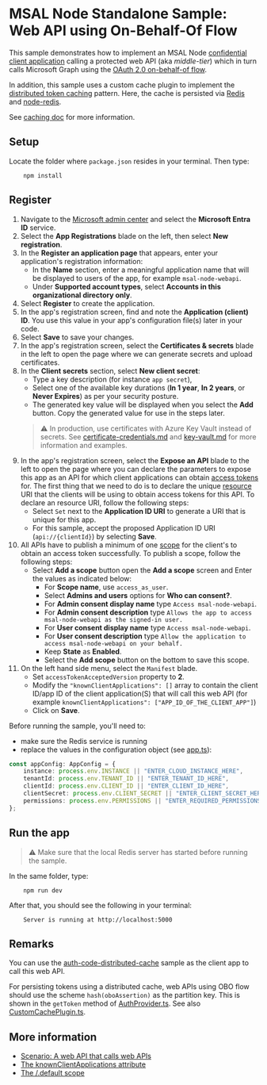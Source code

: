 # MSAL Node Standalone Sample: Web API using On-Behalf-Of Flow

This sample demonstrates how to implement an MSAL Node [confidential client application](../../../lib/msal-node/docs/initialize-confidential-client-application.md) calling a protected web API (aka *middle-tier*) which in turn calls Microsoft Graph using the [OAuth 2.0 on-behalf-of flow](https://docs.microsoft.com/azure/active-directory/develop/v2-oauth2-on-behalf-of-flow).

In addition, this sample uses a custom cache plugin to implement the [distributed token caching](../../../lib/msal-node/docs/caching.md#performance-and-security) pattern. Here, the cache is persisted via [Redis](https://redis.io/) and [node-redis](https://github.com/NodeRedis/node-redis).

See [caching doc](../../../lib/msal-node/docs/caching.md) for more information.

## Setup

Locate the folder where `package.json` resides in your terminal. Then type:

```console
    npm install
```

## Register

1. Navigate to the [Microsoft admin center](https://portal.azure.com) and select the **Microsoft Entra ID** service.
1. Select the **App Registrations** blade on the left, then select **New registration**.
1. In the **Register an application page** that appears, enter your application's registration information:
   - In the **Name** section, enter a meaningful application name that will be displayed to users of the app, for example `msal-node-webapi`.
   - Under **Supported account types**, select **Accounts in this organizational directory only**.
1. Select **Register** to create the application.
1. In the app's registration screen, find and note the **Application (client) ID**. You use this value in your app's configuration file(s) later in your code.
1. Select **Save** to save your changes.
1. In the app's registration screen, select the **Certificates & secrets** blade in the left to open the page where we can generate secrets and upload certificates.
1. In the **Client secrets** section, select **New client secret**:
   - Type a key description (for instance `app secret`),
   - Select one of the available key durations (**In 1 year**, **In 2 years**, or **Never Expires**) as per your security posture.
   - The generated key value will be displayed when you select the **Add** button. Copy the generated value for use in the steps later.
    > :warning: In production, use certificates with Azure Key Vault instead of secrets. See [certificate-credentials.md](../../../lib/msal-node/docs/certificate-credentials.md) and [key-vault.md](../../../lib/msal-node/docs/key-vault-managed-identity.md) for more information and examples.
1. In the app's registration screen, select the **Expose an API** blade to the left to open the page where you can declare the parameters to expose this app as an API for which client applications can obtain [access tokens](https://docs.microsoft.com/azure/active-directory/develop/access-tokens) for.
The first thing that we need to do is to declare the unique [resource](https://docs.microsoft.com/azure/active-directory/develop/v2-oauth2-auth-code-flow) URI that the clients will be using to obtain access tokens for this API. To declare an resource URI, follow the following steps:
   - Select `Set` next to the **Application ID URI** to generate a URI that is unique for this app.
   - For this sample, accept the proposed Application ID URI (`api://{clientId}`) by selecting **Save**.
1. All APIs have to publish a minimum of one [scope](https://docs.microsoft.com/azure/active-directory/develop/v2-oauth2-auth-code-flow#request-an-authorization-code) for the client's to obtain an access token successfully. To publish a scope, follow the following steps:
   - Select **Add a scope** button open the **Add a scope** screen and Enter the values as indicated below:
        - For **Scope name**, use `access_as_user`.
        - Select **Admins and users** options for **Who can consent?**.
        - For **Admin consent display name** type `Access msal-node-webapi`.
        - For **Admin consent description** type `Allows the app to access msal-node-webapi as the signed-in user.`
        - For **User consent display name** type `Access msal-node-webapi`.
        - For **User consent description** type `Allow the application to access msal-node-webapi on your behalf.`
        - Keep **State** as **Enabled**.
        - Select the **Add scope** button on the bottom to save this scope.
1. On the left hand side menu, select the `Manifest` blade.
   - Set `accessTokenAcceptedVersion` property to **2**.
   - Modify the `"knownClientApplications": []` array to contain the client ID/app ID of the client application(S) that will call this web API (for example `knownClientApplications": ["APP_ID_OF_THE_CLIENT_APP"]`)
   - Click on **Save**.

Before running the sample, you'll need to:

- make sure the Redis service is running
- replace the values in the configuration object (see [app.ts](./src/app.ts)):

```typescript
const appConfig: AppConfig = {
    instance: process.env.INSTANCE || "ENTER_CLOUD_INSTANCE_HERE",
    tenantId: process.env.TENANT_ID || "ENTER_TENANT_ID_HERE",
    clientId: process.env.CLIENT_ID || "ENTER_CLIENT_ID_HERE",
    clientSecret: process.env.CLIENT_SECRET || "ENTER_CLIENT_SECRET_HERE",
    permissions: process.env.PERMISSIONS || "ENTER_REQUIRED_PERMISSIONS_HERE" // e.g. "access_as_user"
};
```

## Run the app

> :warning: Make sure that the local Redis server has started before running the sample.

In the same folder, type:

```console
    npm run dev
```

After that, you should see the following in your terminal:

```console
    Server is running at http://localhost:5000
```

## Remarks

You can use the [auth-code-distributed-cache](../auth-code-distributed-cache/) sample as the client app to call this web API.

For persisting tokens using a distributed cache, web APIs using OBO flow should use the scheme `hash(oboAssertion)` as the partition key. This is shown in the `getToken` method of [AuthProvider.ts](./src/AuthProvider.ts). See also [CustomCachePlugin.ts](./src/CustomCachePlugin.ts).

## More information

- [Scenario: A web API that calls web APIs](https://docs.microsoft.com/azure/active-directory/develop/scenario-web-api-call-api-overview)
- [The knownClientApplications attribute](https://docs.microsoft.com/azure/active-directory/develop/reference-app-manifest#knownclientapplications-attribute)
- [The /.default scope](https://docs.microsoft.com/azure/active-directory/develop/v2-permissions-and-consent#the-default-scope)
